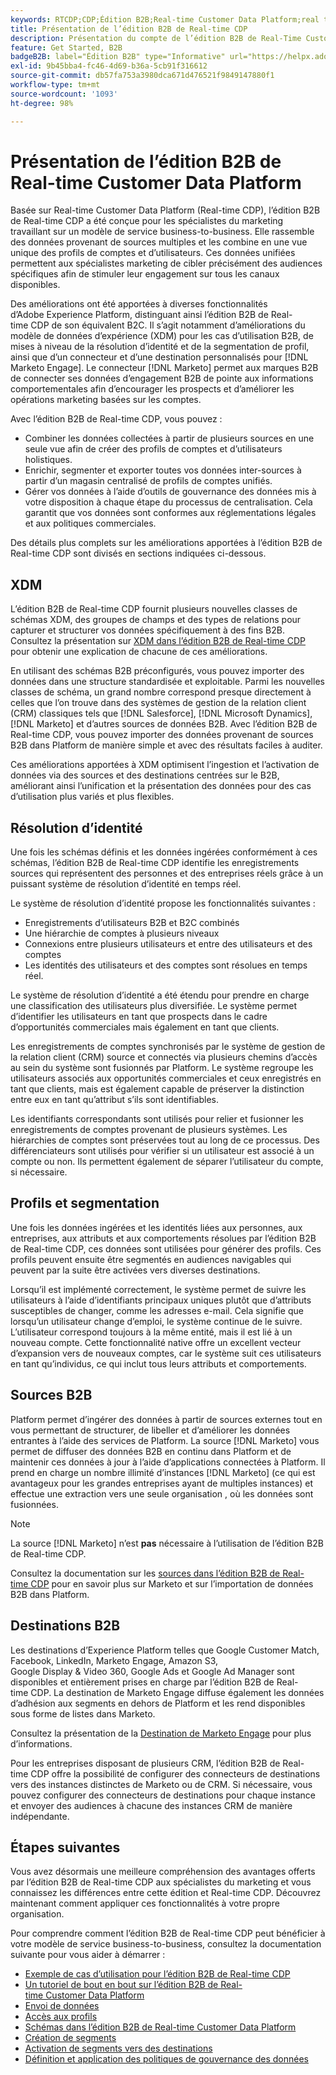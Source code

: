 ```yaml
---
keywords: RTCDP;CDP;Édition B2B;Real-time Customer Data Platform;real time customer data platform;real time cdp;b2b;cdp;IA dédiée aux clients
title: Présentation de l’édition B2B de Real-time CDP
description: Présentation du compte de l’édition B2B de Real-Time Customer Data Platform
feature: Get Started, B2B
badgeB2B: label="Édition B2B" type="Informative" url="https://helpx.adobe.com/legal/product-descriptions/real-time-customer-data-platform-b2b-edition-prime-and-ultimate-packages.html newtab=true"
exl-id: 9b45bba4-fc46-4d69-b36a-5cb91f316612
source-git-commit: db57fa753a3980dca671d476521f9849147880f1
workflow-type: tm+mt
source-wordcount: '1093'
ht-degree: 98%

---
```


# Présentation de l’édition B2B de Real-time Customer Data Platform

Basée sur Real-time Customer Data Platform (Real-time CDP), l’édition B2B de Real-time CDP a été conçue pour les spécialistes du marketing travaillant sur un modèle de service business-to-business. Elle rassemble des données provenant de sources multiples et les combine en une vue unique des profils de comptes et d’utilisateurs. Ces données unifiées permettent aux spécialistes marketing de cibler précisément des audiences spécifiques afin de stimuler leur engagement sur tous les canaux disponibles.

Des améliorations ont été apportées à diverses fonctionnalités d’Adobe Experience Platform, distinguant ainsi l’édition B2B de Real-time CDP de son équivalent B2C. Il s’agit notamment d’améliorations du modèle de données d’expérience (XDM) pour les cas d’utilisation B2B, de mises à niveau de la résolution d’identité et de la segmentation de profil, ainsi que d’un connecteur et d’une destination personnalisés pour [!DNL Marketo Engage]. Le connecteur [!DNL Marketo] permet aux marques B2B de connecter ses données d’engagement B2B de pointe aux informations comportementales afin d’encourager les prospects et d’améliorer les opérations marketing basées sur les comptes.

Avec l’édition B2B de Real-time CDP, vous pouvez :

* Combiner les données collectées à partir de plusieurs sources en une seule vue afin de créer des profils de comptes et d’utilisateurs holistiques.
* Enrichir, segmenter et exporter toutes vos données inter-sources à partir d’un magasin centralisé de profils de comptes unifiés.
* Gérer vos données à l’aide d’outils de gouvernance des données mis à votre disposition à chaque étape du processus de centralisation. Cela garantit que vos données sont conformes aux réglementations légales et aux politiques commerciales.

Des détails plus complets sur les améliorations apportées à l’édition B2B de Real-time CDP sont divisés en sections indiquées ci-dessous.

## XDM

L’édition B2B de Real-time CDP fournit plusieurs nouvelles classes de schémas XDM, des groupes de champs et des types de relations pour capturer et structurer vos données spécifiquement à des fins B2B. Consultez la présentation sur [XDM dans l’édition B2B de Real-time CDP](./schemas/b2b.md) pour obtenir une explication de chacune de ces améliorations.

En utilisant des schémas B2B préconfigurés, vous pouvez importer des données dans une structure standardisée et exploitable. Parmi les nouvelles classes de schéma, un grand nombre correspond presque directement à celles que l’on trouve dans des systèmes de gestion de la relation client (CRM) classiques tels que [!DNL Salesforce], [!DNL Microsoft Dynamics], [!DNL Marketo] et d’autres sources de données B2B. Avec l’édition B2B de Real-time CDP, vous pouvez importer des données provenant de sources B2B dans Platform de manière simple et avec des résultats faciles à auditer.

Ces améliorations apportées à XDM optimisent l’ingestion et l’activation de données via des sources et des destinations centrées sur le B2B, améliorant ainsi l’unification et la présentation des données pour des cas d’utilisation plus variés et plus flexibles.

## Résolution d’identité

Une fois les schémas définis et les données ingérées conformément à ces schémas, l’édition B2B de Real-time CDP identifie les enregistrements sources qui représentent des personnes et des entreprises réels grâce à un puissant système de résolution d’identité en temps réel.

Le système de résolution d’identité propose les fonctionnalités suivantes :

* Enregistrements d’utilisateurs B2B et B2C combinés
* Une hiérarchie de comptes à plusieurs niveaux
* Connexions entre plusieurs utilisateurs et entre des utilisateurs et des comptes
* Les identités des utilisateurs et des comptes sont résolues en temps réel.

Le système de résolution d’identité a été étendu pour prendre en charge une classification des utilisateurs plus diversifiée. Le système permet d’identifier les utilisateurs en tant que prospects dans le cadre d’opportunités commerciales mais également en tant que clients.

Les enregistrements de comptes synchronisés par le système de gestion de la relation client (CRM) source et connectés via plusieurs chemins d’accès au sein du système sont fusionnés par Platform. Le système regroupe les utilisateurs associés aux opportunités commerciales et ceux enregistrés en tant que clients, mais est également capable de préserver la distinction entre eux en tant qu’attribut s’ils sont identifiables.

Les identifiants correspondants sont utilisés pour relier et fusionner les enregistrements de comptes provenant de plusieurs systèmes. Les hiérarchies de comptes sont préservées tout au long de ce processus. Des différenciateurs sont utilisés pour vérifier si un utilisateur est associé à un compte ou non. Ils permettent également de séparer l’utilisateur du compte, si nécessaire.

## Profils et segmentation

Une fois les données ingérées et les identités liées aux personnes, aux entreprises, aux attributs et aux comportements résolues par l’édition B2B de Real-time CDP, ces données sont utilisées pour générer des profils. Ces profils peuvent ensuite être segmentés en audiences navigables qui peuvent par la suite être activées vers diverses destinations.

Lorsqu’il est implémenté correctement, le système permet de suivre les utilisateurs à l’aide d’identifiants principaux uniques plutôt que d’attributs susceptibles de changer, comme les adresses e-mail. Cela signifie que lorsqu’un utilisateur change d’emploi, le système continue de le suivre. L’utilisateur correspond toujours à la même entité, mais il est lié à un nouveau compte. Cette fonctionnalité native offre un excellent vecteur d’expansion vers de nouveaux comptes, car le système suit ces utilisateurs en tant qu’individus, ce qui inclut tous leurs attributs et comportements.

## Sources B2B

Platform permet d’ingérer des données à partir de sources externes tout en vous permettant de structurer, de libeller et d’améliorer les données entrantes à l’aide des services de Platform. La source [!DNL Marketo] vous permet de diffuser des données B2B en continu dans Platform et de maintenir ces données à jour à l’aide d’applications connectées à Platform. Il prend en charge un nombre illimité d’instances [!DNL Marketo] (ce qui est avantageux pour les grandes entreprises ayant de multiples instances) et effectue une extraction vers une seule organisation , où les données sont fusionnées.

>[!NOTE]
>
>La source [!DNL Marketo] n’est **pas** nécessaire à l’utilisation de l’édition B2B de Real-time CDP.

Consultez la documentation sur les [sources dans l’édition B2B de Real-time CDP](./sources/b2b.md) pour en savoir plus sur Marketo et sur l’importation de données B2B dans Platform.

## Destinations B2B

Les destinations d’Experience Platform telles que Google Customer Match, Facebook, LinkedIn, Marketo Engage, Amazon S3, Google Display &amp; Video 360, Google Ads et Google Ad Manager sont disponibles et entièrement prises en charge par l’édition B2B de Real-time CDP. La destination de Marketo Engage diffuse également les données d’adhésion aux segments en dehors de Platform et les rend disponibles sous forme de listes dans Marketo.

Consultez la présentation de la [Destination de Marketo Engage](../destinations/catalog/adobe/marketo-engage.md) pour plus d’informations.

Pour les entreprises disposant de plusieurs CRM, l’édition B2B de Real-time CDP offre la possibilité de configurer des connecteurs de destinations vers des instances distinctes de Marketo ou de CRM. Si nécessaire, vous pouvez configurer des connecteurs de destinations pour chaque instance et envoyer des audiences à chacune des instances CRM de manière indépendante.

## Étapes suivantes

Vous avez désormais une meilleure compréhension des avantages offerts par l’édition B2B de Real-time CDP aux spécialistes du marketing et vous connaissez les différences entre cette édition et Real-time CDP. Découvrez maintenant comment appliquer ces fonctionnalités à votre propre organisation.

Pour comprendre comment l’édition B2B de Real-time CDP peut bénéficier à votre modèle de service business-to-business, consultez la documentation suivante pour vous aider à démarrer :

* [Exemple de cas d’utilisation pour l’édition B2B de Real-time CDP](./b2b-use-case.md)
* [Un tutoriel de bout en bout sur l’édition B2B de Real-time Customer Data Platform](./b2b-tutorial.md)
* [Envoi de données](./sources/b2b.md)
* [Accès aux profils](./profile/profile-overview.md)
* [Schémas dans l’édition B2B de Real-time Customer Data Platform](./schemas/b2b.md)
* [Création de segments](./segmentation/b2b.md)
* [Activation de segments vers des destinations](./destinations/b2b.md)
* [Définition et application des politiques de gouvernance des données](./privacy/data-governance-overview.md)
